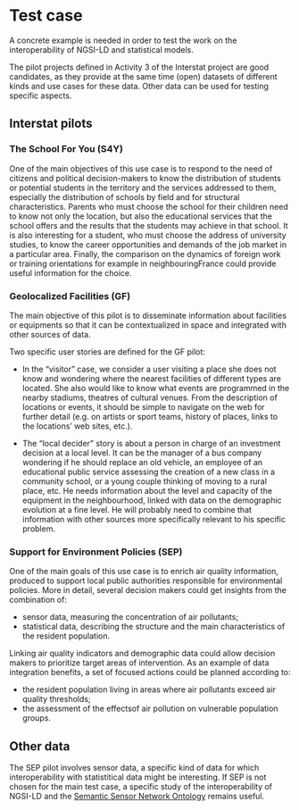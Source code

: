 # Test case

A concrete example is needed in order to test the work on the interoperability of NGSI-LD and statistical models.

The pilot projects defined in Activity 3 of the Interstat project are good candidates, as they provide at the same time (open) datasets of different kinds and use cases for these data. Other data can be used for testing specific aspects.

## Interstat pilots

### The School For You (S4Y)

One of the main objectives of this use case is to respond to the need of citizens and political decision-makers to know the distribution of students or potential students in the territory and the services addressed to them, especially the distribution of schools by field and for structural characteristics. Parents who must choose the school for their children need to know not only the location, but also the educational services that the school offers and the results that the students may achieve in that school. It is also interesting for a student, who must choose the address of university studies, to know the career opportunities and demands of the job market in a particular area. Finally, the comparison on the dynamics of foreign work or training orientations for example in neighbouringFrance could provide useful information for the choice.

### Geolocalized Facilities (GF)

The main objective of this pilot is to disseminate information about facilities or equipments so that it can be contextualized in space and integrated with other sources of data.

Two specific user stories are defined for the GF pilot:

* In the “visitor” case, we consider a user visiting a place she does not know and wondering where the nearest facilities of different types are located. She also would like to know what events are programmed  in  the  nearby  stadiums,  theatres  of  cultural  venues.  From  the  description  of locations or events, it should be simple to navigate on the web for further detail (e.g. on artists or sport teams, history of places, links to the locations’ web sites, etc.).

* The “local decider” story is about a person in charge of an investment decision at a local level. It can be the manager of a bus company wondering if he should replace an old vehicle, an employee of an educational public service assessing the creation of a new class in a community school, or a young couple thinking of moving to a rural place, etc. He needs information about the level and capacity of the equipment in the neighbourhood, linked with data on the demographic evolution at a fine level. He will probably need to combine that information with other sources more specifically relevant to his specific problem.

### Support for Environment Policies (SEP)

One of the main goals of this use case is to enrich air quality information, produced to support local public authorities responsible for environmental policies. More in detail, several decision makers could get insights from the combination of:

* sensor data, measuring the concentration of air pollutants;
* statistical data, describing the structure and the main characteristics of the resident population.

Linking air quality indicators and demographic data could allow decision makers to prioritize target areas of intervention. As an example of data integration benefits, a set of focused actions could be planned according to:

* the resident population living in areas where air pollutants exceed air quality thresholds;
* the assessment of the effectsof air pollution on vulnerable population groups.

## Other data

The SEP pilot involves sensor data, a specific kind of data for which interoperability with statistitical data might be interesting. If SEP is not chosen for the main test case, a specific study of the interoperability of NGSI-LD and the [Semantic Sensor Network Ontology](https://www.w3.org/TR/vocab-ssn/) remains useful.